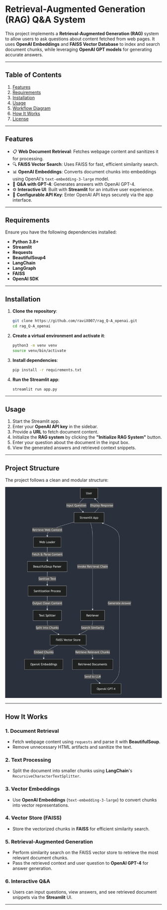 # **Retrieval-Augmented Generation (RAG) Q&A System**

This project implements a **Retrieval-Augmented Generation (RAG)** system to allow users to ask questions about content fetched from web pages. It uses **OpenAI Embeddings** and **FAISS Vector Database** to index and search document chunks, while leveraging **OpenAI GPT models** for generating accurate answers.

---

## **Table of Contents**

1. [Features](#features)
2. [Requirements](#requirements)
3. [Installation](#installation)
4. [Usage](#usage)
5. [Workflow Diagram](#workflow-diagram)
6. [How It Works](#how-it-works)
7. [License](#license)

---

## **Features**

- 📋 **Web Document Retrieval**: Fetches webpage content and sanitizes it for processing.
- 🔍 **FAISS Vector Search**: Uses FAISS for fast, efficient similarity search.
- 📊 **OpenAI Embeddings**: Converts document chunks into embeddings using OpenAI's `text-embedding-3-large` model.
- 🧠 **Q&A with GPT-4**: Generates answers with OpenAI GPT-4.
- ⚙️ **Interactive UI**: Built with **Streamlit** for an intuitive user experience.
- 🔑 **Configurable API Key**: Enter OpenAI API keys securely via the app interface.

---

## **Requirements**

Ensure you have the following dependencies installed:

- **Python 3.8+**
- **Streamlit**
- **Requests**
- **BeautifulSoup4**
- **LangChain**
- **LangGraph**
- **FAISS**
- **OpenAI SDK**

---

## **Installation**

1. **Clone the repository**:

   ```bash
   git clone https://github.com/raviX007/rag_Q-A_openai.git
   cd rag_Q-A_openai
   ```

2. **Create a virtual environment and activate it**:

   ```bash
   python3 -m venv venv
   source venv/bin/activate
   ```

3. **Install dependencies**:

   ```bash
   pip install -r requirements.txt
   ```

4. **Run the Streamlit app**:

   ```bash
   streamlit run app.py
   ```

---

## **Usage**

1. Start the Streamlit app.
2. Enter your **OpenAI API key** in the sidebar.
3. Provide a **URL** to fetch document content.
4. Initialize the **RAG system** by clicking the **"Initialize RAG System"** button.
5. Enter your question about the document in the input box.
6. View the generated answers and retrieved context snippets.

---

## **Project Structure**

The project follows a clean and modular structure:

![alt text](image.png)

---

## **How It Works**

### 1. **Document Retrieval**

- Fetch webpage content using `requests` and parse it with **BeautifulSoup**.
- Remove unnecessary HTML artifacts and sanitize the text.

### 2. **Text Processing**

- Split the document into smaller chunks using **LangChain**'s `RecursiveCharacterTextSplitter`.

### 3. **Vector Embeddings**

- Use **OpenAI Embeddings** (`text-embedding-3-large`) to convert chunks into vector representations.

### 4. **Vector Store (FAISS)**

- Store the vectorized chunks in **FAISS** for efficient similarity search.

### 5. **Retrieval-Augmented Generation**

- Perform similarity search on the FAISS vector store to retrieve the most relevant document chunks.
- Pass the retrieved context and user question to **OpenAI GPT-4** for answer generation.

### 6. **Interactive Q&A**

- Users can input questions, view answers, and see retrieved document snippets via the **Streamlit** UI.

---
